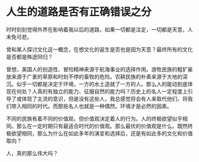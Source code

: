 人生的道路是否有正确错误之分  
====


时时刻刻觉得外界在影响着我以后的道路，如果一切都是注定，一切都是天意，人未免可悲。

曾和某人探讨文化这一概念，在想文化的诞生是否也是因为天意？最终所有的文化是否都是殊途同归？

曾想，美国人的创造性、冒险精神来源于航海事业的选择作用。游牧民族的粗犷豪放来源于广袤的草原和时刻不停的畜牧的危险。农耕民族的朴素来源于大地的深沉。似乎一切都是决定于环境，一方的水土造就了一方的人。那么人的能动到底体现在何处？人真的有独立的能力、征服自然的能力吗？历史上的名人一定程度上引导了或体现了主流的意识，但是没有这些人，我总感觉将会有人来取代他们，将我们带入相同的时代。而那些名人也就是一种偶然。环境才是必然的因素。

不同的民族有着不同的价值观，但价值观决定着人的行为。人的终极欲望似乎相同。那么在一定时期只有最适合时代的价值观。那么最优的价值观是什么。既然终极欲望相同，那么为什么在如此多年的演变和选择后，还是有如此多的文化和价值取向？

人，真的那么伟大吗？